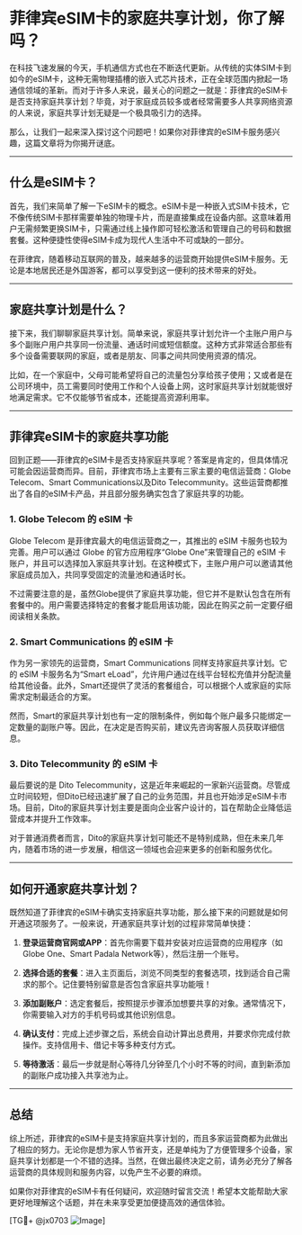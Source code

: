 # 菲律宾eSIM卡的家庭共享计划，你了解吗？

在科技飞速发展的今天，手机通信方式也在不断迭代更新。从传统的实体SIM卡到如今的eSIM卡，这种无需物理插槽的嵌入式芯片技术，正在全球范围内掀起一场通信领域的革新。而对于许多人来说，最关心的问题之一就是：菲律宾的eSIM卡是否支持家庭共享计划？毕竟，对于家庭成员较多或者经常需要多人共享网络资源的人来说，家庭共享计划无疑是一个极具吸引力的选择。

那么，让我们一起来深入探讨这个问题吧！如果你对菲律宾的eSIM卡服务感兴趣，这篇文章将为你揭开谜底。

---

## 什么是eSIM卡？

首先，我们来简单了解一下eSIM卡的概念。eSIM卡是一种嵌入式SIM卡技术，它不像传统SIM卡那样需要单独的物理卡片，而是直接集成在设备内部。这意味着用户无需频繁更换SIM卡，只需通过线上操作即可轻松激活和管理自己的号码和数据套餐。这种便捷性使得eSIM卡成为现代人生活中不可或缺的一部分。

在菲律宾，随着移动互联网的普及，越来越多的运营商开始提供eSIM卡服务。无论是本地居民还是外国游客，都可以享受到这一便利的技术带来的好处。

---

## 家庭共享计划是什么？

接下来，我们聊聊家庭共享计划。简单来说，家庭共享计划允许一个主账户用户与多个副账户用户共享同一份流量、通话时间或短信额度。这种方式非常适合那些有多个设备需要联网的家庭，或者是朋友、同事之间共同使用资源的情况。

比如，在一个家庭中，父母可能希望将自己的流量包分享给孩子使用；又或者是在公司环境中，员工需要同时使用工作和个人设备上网，这时家庭共享计划就能很好地满足需求。它不仅能够节省成本，还能提高资源利用率。

---

## 菲律宾eSIM卡的家庭共享功能

回到正题——菲律宾的eSIM卡是否支持家庭共享呢？答案是肯定的，但具体情况可能会因运营商而异。目前，菲律宾市场上主要有三家主要的电信运营商：Globe Telecom、Smart Communications以及Dito Telecommunity。这些运营商都推出了各自的eSIM卡产品，并且部分服务确实包含了家庭共享的功能。

### 1. Globe Telecom 的 eSIM 卡

Globe Telecom 是菲律宾最大的电信运营商之一，其推出的 eSIM 卡服务也较为完善。用户可以通过 Globe 的官方应用程序“Globe One”来管理自己的 eSIM 卡账户，并且可以选择加入家庭共享计划。在这种模式下，主账户用户可以邀请其他家庭成员加入，共同享受固定的流量池和通话时长。

不过需要注意的是，虽然Globe提供了家庭共享功能，但它并不是默认包含在所有套餐中的。用户需要选择特定的套餐才能启用该功能，因此在购买之前一定要仔细阅读相关条款。

### 2. Smart Communications 的 eSIM 卡

作为另一家领先的运营商，Smart Communications 同样支持家庭共享计划。它的 eSIM 卡服务名为“Smart eLoad”，允许用户通过在线平台轻松充值并分配流量给其他设备。此外，Smart还提供了灵活的套餐组合，可以根据个人或家庭的实际需求定制最适合的方案。

然而，Smart的家庭共享计划也有一定的限制条件，例如每个账户最多只能绑定一定数量的副账户等。因此，在决定是否购买前，建议先咨询客服人员获取详细信息。

### 3. Dito Telecommunity 的 eSIM 卡

最后要说的是 Dito Telecommunity，这是近年来崛起的一家新兴运营商。尽管成立时间较短，但Dito已经迅速扩展了自己的业务范围，并且也开始涉足eSIM卡市场。目前，Dito的家庭共享计划主要是面向企业客户设计的，旨在帮助企业降低运营成本并提升工作效率。

对于普通消费者而言，Dito的家庭共享计划可能还不是特别成熟，但在未来几年内，随着市场的进一步发展，相信这一领域也会迎来更多的创新和服务优化。

---

## 如何开通家庭共享计划？

既然知道了菲律宾的eSIM卡确实支持家庭共享功能，那么接下来的问题就是如何开通这项服务了。一般来说，开通家庭共享计划的过程非常简单快捷：

1. **登录运营商官网或APP**：首先你需要下载并安装对应运营商的应用程序（如Globe One、Smart Padala Network等），然后注册一个账号。
   
2. **选择合适的套餐**：进入主页面后，浏览不同类型的套餐选项，找到适合自己需求的那个。记住要特别留意是否包含家庭共享功能哦！

3. **添加副账户**：选定套餐后，按照提示步骤添加想要共享的对象。通常情况下，你需要输入对方的手机号码或其他识别信息。

4. **确认支付**：完成上述步骤之后，系统会自动计算出总费用，并要求你完成付款操作。支持信用卡、借记卡等多种支付方式。

5. **等待激活**：最后一步就是耐心等待几分钟至几个小时不等的时间，直到新添加的副账户成功接入共享池为止。

---

## 总结

综上所述，菲律宾的eSIM卡是支持家庭共享计划的，而且多家运营商都为此做出了相应的努力。无论你是想为家人节省开支，还是单纯为了方便管理多个设备，家庭共享计划都是一个不错的选择。当然，在做出最终决定之前，请务必充分了解各运营商的具体规则和服务内容，以免产生不必要的麻烦。

如果你对菲律宾的eSIM卡有任何疑问，欢迎随时留言交流！希望本文能帮助大家更好地理解这个话题，并在未来享受更加便捷高效的通信体验。

[TG💪+ @jx0703 ![Image](https://github.com/user-attachments/assets/dbca1d08-cadb-493c-b0ec-ad6f7a83f270)]